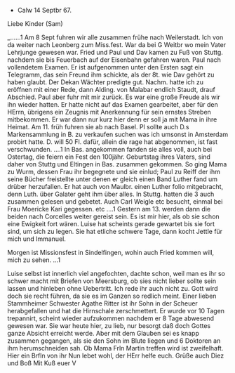 + Calw 14 Septbr 67.

Liebe Kinder (Sam)

_......1 Am 8 Sept fuhren wir alle zusammen frühe nach Weilerstadt. Ich von da weiter nach Leonberg zum Miss.fest. War da bei G Weitbr wo mein Vater Lehrjunge gewesen war. Fried und Paul und Dav kamen zu Fuß von Stuttg. nachdem sie bis Feuerbach auf der Eisenbahn gefahren waren. Paul nach vollendetem Examen. Er ist aufgenommen unter den Ersten sagt ein Telegramm, das sein Freund ihm schickte, als der 8t. wie Dav gehört zu haben glaubt. Der Dekan Wächter predigte gut. Nachm. hatte ich zu eröffnen mit einer Rede, dann Alding. von Malabar endlich Staudt, drauf Abschied. Paul aber fuhr mit mir zurück. Es war eine große Freude als wir ihn wieder hatten. Er hatte nicht auf das Examen gearbeitet, aber für den HErrn, übrigens ein Zeugnis mit Anerkennung für sein ernstes Streben mitbekommen. Er war dann nur kurz hier denn er soll ja mit Mama in ihre Heimat. Am 11. früh fuhren sie ab nach Basel. Pl sollte auch D.s Markensammlung in B. zu verkaufen suchen was ich umsonst in Amsterdam probirt hatte. D. will 50 Fl. dafür, allein die rage hat abgenommen, ist fast verschwunden. ....1 In Bas. angekommen fanden sie alles voll, auch bei Ostertag, die feiern ein Fest den 100jähr. Geburtstag ihres Vaters, sind daher von Stuttg und Eltingen in Bas. zusammen gekommen. So ging Mama zu Wurm, dessen Frau ihr begegnete und sie einlud; Paul zu Reiff der ihm seine Bücher freistellte unter denen er gleich einen Band Luther fand um drüber herzufallen. Er hat auch von Maulbr. einen Luther folio mitgebracht, denn Luth. über Galater geht ihm über alles. In Stuttg. hatten die 3 auch zusammen gelesen und gebetet. Auch Carl Weigle etc besucht, einmal bei Frau Moericke Kari gegessen. etc ....1 Gestern am 13. werden dann die beiden nach Corcelles weiter gereist sein. Es ist mir hier, als ob sie schon eine Ewigkeit fort wären. Luise hat scheints gerade gewartet bis sie fort sind, um sich zu legen. Sie hat etliche schwere Tage, dann kocht Jettle für mich und Immanuel.

Morgen ist Missionsfest in Sindelfingen, wohin auch Fried kommen will, mich zu sehen. ...1

Luise selbst ist innerlich viel angefochten, dachte schon, weil man es ihr so schwer macht mit Briefen von Meersburg, ob sies nicht lieber sollte sein lassen und hinleben ohne Uebertritt. Ich rede ihr auch nicht zu. Gott wird doch sie recht führen, da sie es im Ganzen so redlich meint. 
Einer lieben Stammheimer Schwester Agathe Ritter ist ihr Sohn in der Scheuer herabgefallen und hat die Hirnschale zerschmettert. Er wurde vor 10 Tagen trepannirt, scheint wieder aufzukommen nachdem er 8 Tage abwesend gewesen war. Sie war heute hier, zu lieb, nur besorgt daß doch Gottes ganze Absicht erreicht werde. Aber mit dem Glauben sei es knapp zusammen gegangen, als sie den Sohn im Blute liegen und 6 Doktoren an ihm herumschneiden sah. Ob Mama Frln Martin treffen wird ist zweifelhaft. Hier ein Brfln von ihr 
Nun lebet wohl, der HErr helfe euch. Grüße auch Diez und Boß 
 Mit Kuß euer
 V
